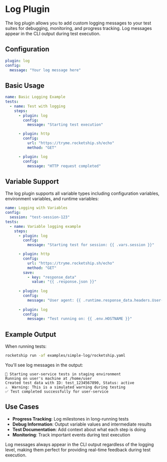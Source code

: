 # Log Plugin

The log plugin allows you to add custom logging messages to your test suites for debugging, monitoring, and progress tracking. Log messages appear in the CLI output during test execution.

## Configuration

```yaml
plugin: log
config:
  message: "Your log message here"
```

## Basic Usage

```yaml
name: Basic Logging Example
tests:
  - name: Test with logging
    steps:
      - plugin: log
        config:
          message: "Starting test execution"

      - plugin: http
        config:
          url: "https://tryme.rocketship.sh/echo"
          method: "GET"

      - plugin: log
        config:
          message: "HTTP request completed"
```

## Variable Support

The log plugin supports all variable types including configuration variables, environment variables, and runtime variables:

```yaml
name: Logging with Variables
config:
  session: "test-session-123"
tests:
  - name: Variable logging example
    steps:
      - plugin: log
        config:
          message: "Starting test for session: {{ .vars.session }}"

      - plugin: http
        config:
          url: "https://tryme.rocketship.sh/echo"
          method: "GET"
        save:
          - key: "response_data"
            value: "{{ .response.json }}"
      
      - plugin: log
        config:
          message: "User agent: {{ .runtime.response_data.headers.User-Agent }}"
      
      - plugin: log
        config:
          message: "Test running on: {{ .env.HOSTNAME }}"
```

## Example Output

When running tests:

```bash
rocketship run -af examples/simple-log/rocketship.yaml
```

You'll see log messages in the output:
```
🚀 Starting user-service tests in staging environment
Running on user's machine at /home/user
Created test data with ID: test_1234567890, Status: active
⚠️  Warning: This is a simulated warning during testing
✅ Test completed successfully for user-service
```

## Use Cases

- **Progress Tracking**: Log milestones in long-running tests
- **Debug Information**: Output variable values and intermediate results
- **Test Documentation**: Add context about what each step is doing
- **Monitoring**: Track important events during test execution

Log messages always appear in the CLI output regardless of the logging level, making them perfect for providing real-time feedback during test execution.